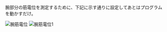 腕部分の筋電位を測定するために、下記に示す通りに設定してあとはプログラムを動かすだけ。

![腕筋電位](https://user-images.githubusercontent.com/66663998/173478330-e52fea6f-6bdc-4515-b845-892ca3a187f7.png)
![腕筋電位1](https://user-images.githubusercontent.com/66663998/173478337-a40a84f2-f63a-4119-a2ff-619328b0603d.png)

